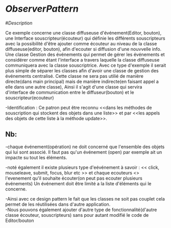 # _ObserverPattern_

#_Description_

 Ce exemple concerne une classe diffuseuse d'événement(Editor, bouton), une Interface souscripteur(écouteur) qui définie les différents souscripteurs  avec la possibilité d'être ajouter comme écouteur au niveau de la classe diffuseuse(editor, bouton), afin d'ecouter si diffusion d'une nouvvelle info. Une classe Gestion des événements qui permet de gérer les événements et considérer comme étant l'interface a travers laquelle la classe diffuseuse communiquera avec la classe souscriptrice.
Avec ce type d'exemple il serait plus simple de séparer les classes afin d'avoir une classe de gestion des événements centralisé. Cette classe ne sera pas utilié de manière directe(dans main principal) mais de manière indirecte(en faisant appel a elle dans une autre classe), Ainsi il s'agit d'une classe qui servira d'interface de communication entre le diffuseur(bouton) et le souscripteur(ecouteur)  

-Identification : Ce patron peut être reconnu <<dans les méthodes de souscription qui stockent des objets dans une liste>> et par <<les appels des objets de cette liste à la méthode update>>. 

Nb: 
---
-chaque événement(opération) ne doit concerné que l'ensemble des objets qui lui sont associé. Il faut pas qu'un événement (open) par exemple ait un impacte su tout  les éléments.

-noté également il existe plusieurs type d'eévénement à savoir : << click, mouseleave, submit, focus, blur etc >> et chaque ecouteurs <<doit indiquer>> l'evenement qu'il souhaite écouter(on peut pas ecouter plusieurs événements)
Un événement doit être limité a la liste d'éléments qui le concerne.

-Ainsi avec ce design pattern le fait que les classes ne soit pas couplet cela permet de les réutilisées dans d'autre application.    
-Nous pouvons également ajouter d'autre type de fonctionnalité(d'autre classe écouteur, souscripteurs) sans pour autant modifié le code de Editor/bouton
 
